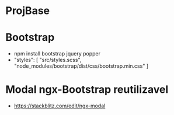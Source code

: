 # ProjBase

# Bootstrap
- npm install bootstrap jquery popper
- "styles": [
  "src/styles.scss",
  "node_modules/bootstrap/dist/css/bootstrap.min.css"
  ]


# Modal ngx-Bootstrap reutilizavel
- https://stackblitz.com/edit/ngx-modal